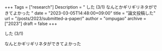 +++
Tags = ["research"]
Description = " した (3/1)  なんとかギリギリネタができてよかった "
date = "2023-03-05T14:48:00+09:00"
title = "論文投稿した"
url = "/posts/2023/submitted-a-paper/"
author = "ompugao"
archive = ["2023"]
draft = false
+++

<body>
<p>した (3/1)</p>

<p>なんとかギリギリネタができてよかった</p>
</body>
